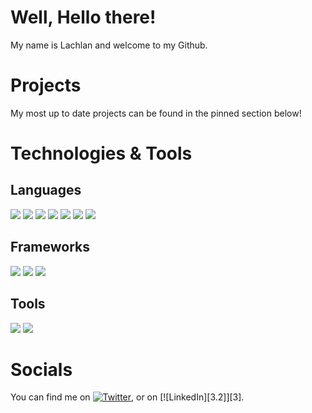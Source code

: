# Well, Hello there!
My name is Lachlan and welcome to my Github.

# Projects
My most up to date projects can be found in the pinned section below!

# Technologies & Tools

## Languages

![](https://img.shields.io/badge/Language-Javascript-blue?logo=javascript&style=for-the-badge)  ![](https://img.shields.io/badge/Language-NodeJS-blue?logo=node.js&style=for-the-badge)  ![](https://img.shields.io/badge/Language-Python-blue?logo=python&style=for-the-badge)  ![](https://img.shields.io/badge/Language-PHP-blue?logo=php&style=for-the-badge)  ![](https://img.shields.io/badge/Markup-HTML-blue?logo=html5&style=for-the-badge)  ![](https://img.shields.io/badge/Styles-CSS-blue?logo=css3&style=for-the-badge)  ![](https://img.shields.io/badge/Query_Language-MySQL-blue?logo=mysql&style=for-the-badge)

## Frameworks
![](https://img.shields.io/badge/Framework-ReactJS-blue?logo=react&style=for-the-badge)  ![](https://img.shields.io/badge/Framework-Express-blue?logo=express&style=for-the-badge)  ![](https://img.shields.io/badge/Framework-NextJS-blue?logo=next.js&style=for-the-badge)
## Tools
![](https://img.shields.io/badge/Tools-Visual_Studio_Code-blue?logo=visualstudiocode&style=for-the-badge)  ![](https://img.shields.io/badge/Tools-GitHub-blue?logo=github&style=for-the-badge)

# Socials
You can find me on [![Twitter][1.2]][1], or on [![LinkedIn][3.2]][3].

<!-- Icons -->

[1.2]: http://i.imgur.com/wWzX9uB.png (twitter icon without padding)
[2.2]: https://raw.githubusercontent.com/MartinHeinz/MartinHeinz/master/linkedin-3-16.png (LinkedIn icon without padding)

<!-- Links to your social media accounts -->

[1]: https://twitter.com/Martin_Heinz_
[2]: https://www.linkedin.com/in/heinz-martin/
<!--
**revillla/revillla** is a ✨ _special_ ✨ repository because its `README.md` (this file) appears on your GitHub profile.

Here are some ideas to get you started:

- 🔭 I’m currently working on ...
- 🌱 I’m currently learning ...
- 👯 I’m looking to collaborate on ...
- 🤔 I’m looking for help with ...
- 💬 Ask me about ...
- 📫 How to reach me: ...
- 😄 Pronouns: ...
- ⚡ Fun fact: ...
-->
